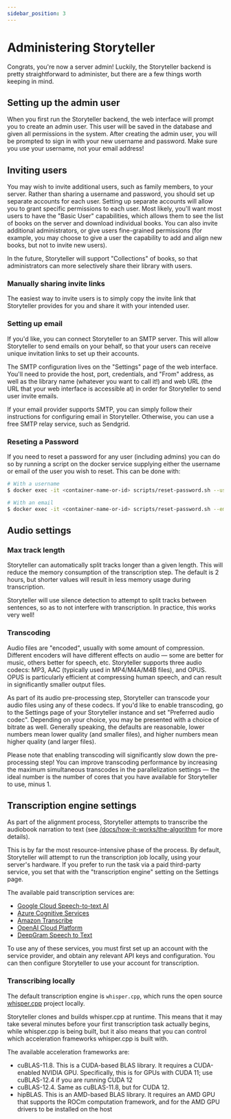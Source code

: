 ```yaml
---
sidebar_position: 3
---
```


# Administering Storyteller

Congrats, you're now a server admin! Luckily, the Storyteller backend is pretty
straightforward to administer, but there are a few things worth keeping in mind.

## Setting up the admin user

When you first run the Storyteller backend, the web interface will prompt you to
create an admin user. This user will be saved in the database and given all
permissions in the system. After creating the admin user, you will be prompted
to sign in with your new username and password. Make sure you use your username,
not your email address!

## Inviting users

You may wish to invite additional users, such as family members, to your server.
Rather than sharing a username and password, you should set up separate accounts
for each user. Setting up separate accounts will allow you to grant specific
permissions to each user. Most likely, you'll want most users to have the "Basic
User" capabilities, which allows them to see the list of books on the server and
download individual books. You can also invite additional administrators, or
give users fine-grained permissions (for example, you may choose to give a user
the capability to add and align new books, but not to invite new users).

In the future, Storyteller will support "Collections" of books, so that
administrators can more selectively share their library with users.

### Manually sharing invite links

The easiest way to invite users is to simply copy the invite link that
Storyteller provides for you and share it with your intended user.

### Setting up email

If you'd like, you can connect Storyteller to an SMTP server. This will allow
Storyteller to send emails on your behalf, so that your users can receive unique
invitation links to set up their accounts.

The SMTP configuration lives on the "Settings" page of the web interface. You'll
need to provide the host, port, credentials, and "From" address, as well as the
library name (whatever you want to call it!) and web URL (the URL that your web
interface is accessible at) in order for Storyteller to send user invite emails.

If your email provider supports SMTP, you can simply follow their instructions
for configuring email in Storyteller. Otherwise, you can use a free SMTP relay
service, such as Sendgrid.

### Reseting a Password

If you need to reset a password for any user (including admins) you can do so by
running a script on the docker service supplying either the username or email of
the user you wish to reset. This can be done with:

```sh
# With a username
$ docker exec -it <container-name-or-id> scripts/reset-password.sh --username <username>

# With an email
$ docker exec -it <container-name-or-id> scripts/reset-password.sh --email <email>
```

## Audio settings

### Max track length

Storyteller can automatically split tracks longer than a given length. This will
reduce the memory consumption of the transcription step. The default is 2 hours,
but shorter values will result in less memory usage during transcription.

Storyteller will use silence detection to attempt to split tracks between
sentences, so as to not interfere with transcription. In practice, this works
very well!

### Transcoding

Audio files are "encoded", usually with some amount of compression. Different
encoders will have different effects on audio — some are better for music,
others better for speech, etc. Storyteller supports three audio codecs: MP3, AAC
(typically used in MP4/M4A/M4B files), and OPUS. OPUS is particularly efficient
at compressing human speech, and can result in significantly smaller output
files.

As part of its audio pre-processing step, Storyteller can transcode your audio
files using any of these codecs. If you'd like to enable transcoding, go to the
Settings page of your Storyteller instance and set "Preferred audio codec".
Depending on your choice, you may be presented with a choice of bitrate as well.
Generally speaking, the defaults are reasonable, lower numbers mean lower
quality (and smaller files), and higher numbers mean higher quality (and larger
files).

Please note that enabling transcoding will significantly slow down the
pre-processing step! You can improve transcoding performance by increasing the
maximum simultaneous transcodes in the parallelization settings — the ideal
number is the number of cores that you have available for Storyteller to use,
minus 1.

## Transcription engine settings

As part of the alignment process, Storyteller attempts to transcribe the
audiobook narration to text (see
[/docs/how-it-works/the-algorithm](/docs/how-it-works/the-algorithm) for more
details).

This is by far the most resource-intensive phase of the process. By default,
Storyteller will attempt to run the transcription job locally, using your
server's hardware. If you prefer to run the task via a paid third-party service,
you set that with the "transcription engine" setting on the Settings page.

The available paid transcription services are:

- [Google Cloud Speech-to-text AI](https://cloud.google.com/speech-to-text)
- [Azure Cognitive Services](https://azure.microsoft.com/en-us/products/ai-services/speech-to-text/)
- [Amazon Transcribe](https://aws.amazon.com/transcribe/)
- [OpenAI Cloud Platform](https://platform.openai.com/)
- [DeepGram Speech to Text](https://deepgram.com/product/speech-to-text)

To use any of these services, you must first set up an account with the service
provider, and obtain any relevant API keys and configuration. You can then
configure Storyteller to use your account for transcription.

### Transcribing locally

The default transcription engine is `whisper.cpp`, which runs the open source
[whisper.cpp](https://github.com/ggerganov/whisper.cpp) project locally.

Storyteller clones and builds whisper.cpp at runtime. This means that it may
take several minutes before your first transcription task actually begins, while
whisper.cpp is being built, but it also means that you can control which
acceleration frameworks whisper.cpp is built with.

The available acceleration frameworks are:

- cuBLAS-11.8. This is a CUDA-based BLAS library. It requires a CUDA-enabled
  NVIDIA GPU. Specifically, this is for GPUs with CUDA 11; use cuBLAS-12.4 if
  you are running CUDA 12
- cuBLAS-12.4. Same as cuBLAS-11.8, but for CUDA 12.
- hipBLAS. This is an AMD-based BLAS library. It requires an AMD GPU that
  supports the ROCm computation framework, and for the AMD GPU drivers to be
  installed on the host
